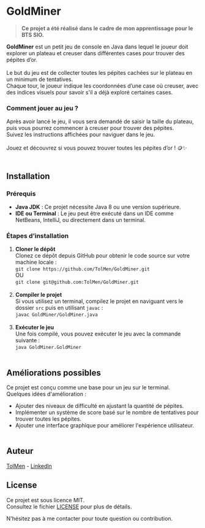 
# GoldMiner

> **Ce projet a été réalisé dans le cadre de mon apprentissage pour le BTS SIO.**

**GoldMiner** est un petit jeu de console en Java dans lequel le joueur doit explorer un plateau et creuser dans différentes cases pour trouver des pépites d’or. <br><br>
Le but du jeu est de collecter toutes les pépites cachées sur le plateau en un minimum de tentatives. <br>
Chaque tour, le joueur indique les coordonnées d’une case où creuser, avec des indices visuels pour savoir s'il a déjà exploré certaines cases.

### Comment jouer au jeu ?
Après avoir lancé le jeu, il vous sera demandé de saisir la taille du plateau, puis vous pourrez commencer à creuser pour trouver des pépites. <br>
Suivez les instructions affichées pour naviguer dans le jeu. <br><br>
Jouez et découvrez si vous pouvez trouver toutes les pépites d’or ! 🪙✨
<br><br>
## Installation

### Prérequis <br>
- **Java JDK** : Ce projet nécessite Java 8 ou une version supérieure.
- **IDE ou Terminal** : Le jeu peut être exécuté dans un IDE comme NetBeans, IntelliJ, ou directement dans un terminal.

### Étapes d’installation

1. **Cloner le dépôt** <br>
   Clonez ce dépôt depuis GitHub pour obtenir le code source sur votre machine locale : <br>
   `git clone https://github.com/TolMen/GoldMiner.git` <br>
   OU <br>
   `git clone git@github.com:TolMen/GoldMiner.git`
<br><br>
3. **Compiler le projet** <br>
   Si vous utilisez un terminal, compilez le projet en naviguant vers le dossier `src` puis en utilisant `javac` : <br>
   `javac GoldMiner/GoldMiner.java`
<br><br>
5. **Exécuter le jeu** <br>
   Une fois compilé, vous pouvez exécuter le jeu avec la commande suivante : <br>
   `java GoldMiner.GoldMiner`
<br><br>
## Améliorations possibles

Ce projet est conçu comme une base pour un jeu sur le terminal. <br>
Quelques idées d'amélioration : <br>
- Ajouter des niveaux de difficulté en ajustant la quantité de pépites. <br>
- Implémenter un système de score basé sur le nombre de tentatives pour trouver toutes les pépites. <br>
- Ajouter une interface graphique pour améliorer l'expérience utilisateur.
<br><br>
## Auteur

[TolMen](https://github.com/TolMen) - [LinkedIn](https://www.linkedin.com/in/jessyfrachisse/)
<br>
## License

Ce projet est sous licence MIT. <br>
Consultez le fichier [LICENSE](LICENSE) pour plus de détails.

N'hésitez pas à me contacter pour toute question ou contribution. 
